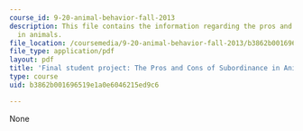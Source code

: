 ```yaml
---
course_id: 9-20-animal-behavior-fall-2013
description: This file contains the information regarding the pros and cons of subordinance
  in animals.
file_location: /coursemedia/9-20-animal-behavior-fall-2013/b3862b001696519e1a0e6046215ed9c6_MIT9_20F13_Montano_Bailey.pdf
file_type: application/pdf
layout: pdf
title: 'Final student project: The Pros and Cons of Subordinance in Animals'
type: course
uid: b3862b001696519e1a0e6046215ed9c6

---
```

None